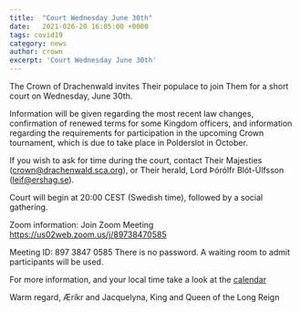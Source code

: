 ```yaml
---
title:  "Court Wednesday June 30th"
date:   2021-026-20 16:05:00 +0000
tags: covid19
category: news
author: crown 
excerpt: 'Court Wednesday June 30th'
---
```

The Crown of Drachenwald invites Their populace to join Them for a short court on Wednesday, June 30th.

Information will be given regarding the most recent law changes, confirmation of renewed terms for some Kingdom officers, and information regarding the requirements for participation in the upcoming Crown tournament, which is due to take place in Polderslot in October.

If you wish to ask for time during the court, contact Their Majesties (crown@drachenwald.sca.org), or Their herald, Lord Þórólfr Blót-Úlfsson (leif@ershag.se).

Court will begin at 20:00 CEST (Swedish time), followed by a social gathering.

Zoom information:
Join Zoom Meeting
https://us02web.zoom.us/j/89738470585

Meeting ID: 897 3847 0585
There is no password. A waiting room to admit participants will be used.

For more information, and your local time take a look at the [calendar](drachenwald.sca.org/events/calendar/#/drachenwald/2021-06-30/drachenwald-court)

Warm regard, 
Æríkr and Jacquelyna,
King and Queen of the Long Reign
